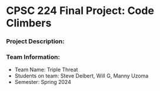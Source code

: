 # CPSC 224 Final Project: Code Climbers

### Project Description:


### Team Information:

- Team Name: Triple Threat
- Students on team: Steve Deibert, Will G, Manny Uzoma
- Semester: Spring 2024


